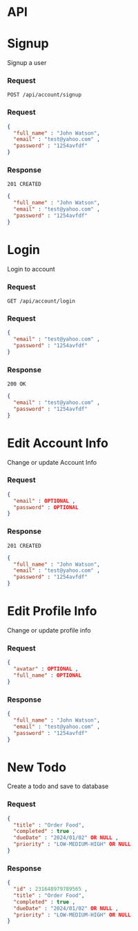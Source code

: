 # API
# Signup

Signup a user

### Request

`POST /api/account/signup`

### Request

```json
{
  "full_name" : "John Watson",
  "email" : "test@yahoo.com" ,
  "password" : "1254avfdf"
}
```

### Response
```201 CREATED```
```json
{
  "full_name" : "John Watson",
  "email" : "test@yahoo.com" ,
  "password" : "1254avfdf"
}
```


# Login

Login to account

### Request

`GET /api/account/login`

### Request

```json
{
  "email" : "test@yahoo.com" ,
  "password" : "1254avfdf"
}
```

### Response
```200 OK```
```json
{
  "email" : "test@yahoo.com" ,
  "password" : "1254avfdf"
}
```

# Edit Account Info
Change or update Account Info

### Request
```json
{
  "email" : OPTIONAL ,
  "password" : OPTIONAL
}
```
### Response
`201 CREATED`
```json
{
  "full_name" : "John Watson",
  "email" : "test@yahoo.com" ,
  "password" : "1254avfdf"
}
```

# Edit Profile Info
Change or update profile info

### Request
```json
{
  "avatar" : OPTIONAL ,
  "full_name" : OPTIONAL
}
```
### Response
```json
{
  "full_name" : "John Watson",
  "email" : "test@yahoo.com" ,
  "password" : "1254avfdf"
}
``` 

# New Todo
Create a todo and save to database

### Request
```json
{
  "title" : "Order Food",
  "completed" : true ,
  "dueDate" : "2024/01/02" OR NULL ,
  "priority" : "LOW-MEDIUM-HIGH" OR NULL
}
```
### Response
```json
{
  "id" : 231648979789565 ,
  "title" : "Order Food",
  "completed" : true ,
  "dueDate" : "2024/01/02" OR NULL ,
  "priority" : "LOW-MEDIUM-HIGH" OR NULL
}
```